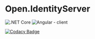 # Open.IdentityServer

![.NET Core](https://github.com/RadekHermann/Open.IdentityServer/workflows/.NET%20Core/badge.svg?branch=master&event=push)
![Angular - client](https://github.com/Open-FW/Open.IdentityServer/workflows/Angular%20-%20client/badge.svg)

[![Codacy Badge](https://app.codacy.com/project/badge/Grade/3cf25a16759c4b7b8891424d3ad73bd8)](https://www.codacy.com/gh/Open-FW/Open.IdentityServer?utm_source=github.com&amp;utm_medium=referral&amp;utm_content=Open-FW/Open.IdentityServer&amp;utm_campaign=Badge_Grade)
